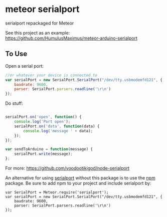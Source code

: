 # meteor serialport

serialport repackaged for Meteor

See this project as an example: https://github.com/HumulusMaximus/meteor-arduino-serialport

To Use
------

Open a serial port:
```js   
//or whatever your device is connected to
var serialPort = new SerialPort.SerialPort("/dev/tty.usbmodemfd121", { 
    baudrate: 9600,
    parser: SerialPort.parsers.readline('\r\n')
});
```

Do stuff:
```js

serialPort.on('open', function() {
    console.log('Port open');
    serialPort.on('data', function(data) {
        console.log('message ' + data);
    });
});

var sendToArduino = function(message) {
    serialPort.write(message);
};
```

For more: https://github.com/voodootikigod/node-serialport

An alternative for using [serialport](https://github.com/voodootikigod/node-serialport) without this package is to use the [npm](https://atmospherejs.com/package/npm) package. Be sure to add npm to your project and include serialport by:
```
var SerialPort = Meteor.require('serialport');
var serialPort = new SerialPort.SerialPort("/dev/tty.usbmodemfd121", {
    baudrate: 9600,
    parser: SerialPort.parsers.readline('\r\n')
});
```
